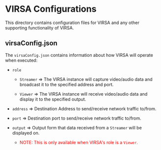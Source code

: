# VIRSA Configurations

This directory contains configuration files for VIRSA and any other supporting functionality of VIRSA.

## virsaConfig.json

The `virsaConfig.json` contains information about how VIRSA will operate when executed:

- `role`
    - `Streamer` => The VIRSA instance will capture video/audio data and broadcast it to the specified address and port.

    - `Viewer` => The VIRSA instance will receive video/audio data and display it to the specified output.

- `address` => Destination Address to send/receive network traffic to/from.

- `port` => Destination port to send/receive network traffic to/from.

- `output` => Output form that data received from a `Streamer` will be displayed on.
    - <span style="color:red">NOTE: This is only available when VIRSA's role is a `Viewer`.</span>
